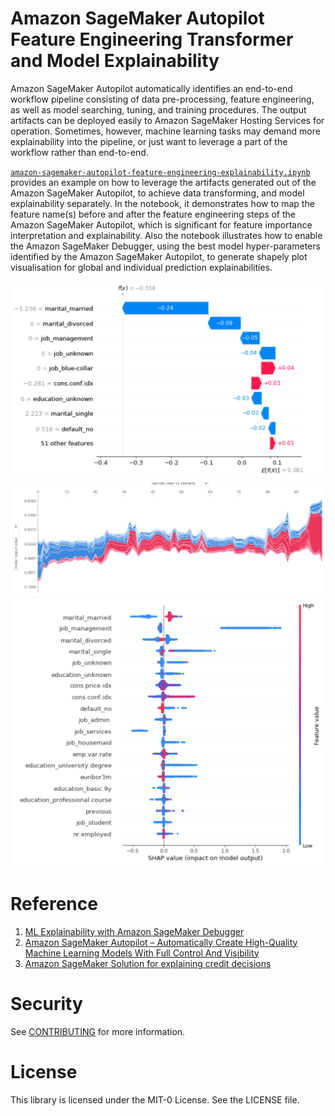 # Amazon SageMaker Autopilot Feature Engineering Transformer and Model Explainability

Amazon SageMaker Autopilot automatically identifies an end-to-end workflow pipeline consisting of data pre-processing, feature engineering, as well as model searching, tuning, and training procedures. The output artifacts can be deployed easily to Amazon SageMaker Hosting Services for operation. Sometimes, however, machine learning tasks may demand more explainability into the pipeline, or just want to leverage a part of the workflow rather than end-to-end.

[`amazon-sagemaker-autopilot-feature-engineering-explainability.ipynb`](amazon-sagemaker-autopilot-feature-engineering-explainability.ipynb) provides an example on how to leverage the artifacts generated out of the Amazon SageMaker Autopilot, to achieve data transforming, and model explainability separately. In the notebook, it demonstrates how to map the feature name(s) before and after the feature engineering steps of the Amazon SageMaker Autopilot, which is significant for feature importance interpretation and explainability. Also the notebook illustrates how to enable the Amazon SageMaker Debugger, using the best model hyper-parameters identified by the Amazon SageMaker Autopilot, to generate shapely plot visualisation for global and individual prediction explainabilities.

![](src/water_fall.png) ![](src/data_shaply.png) ![](src/global_shaply.png)

# Reference

1. [ML Explainability with Amazon SageMaker Debugger](https://aws.amazon.com/blogs/machine-learning/ml-explainability-with-amazon-sagemaker-debugger/)
2. [Amazon SageMaker Autopilot – Automatically Create High-Quality Machine Learning Models With Full Control And Visibility](https://aws.amazon.com/blogs/aws/amazon-sagemaker-autopilot-fully-managed-automatic-machine-learning/)
3. [Amazon SageMaker Solution for explaining credit decisions](https://github.com/awslabs/sagemaker-explaining-credit-decisions)

# Security

See [CONTRIBUTING](CONTRIBUTING.md#security-issue-notifications) for more information.

# License

This library is licensed under the MIT-0 License. See the LICENSE file.
